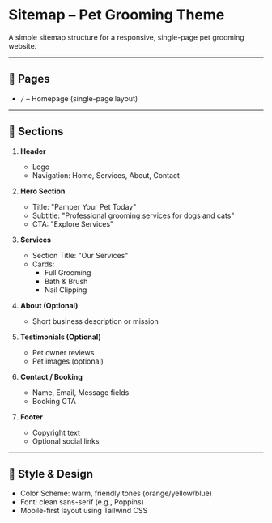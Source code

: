 # Sitemap – Pet Grooming Theme

A simple sitemap structure for a responsive, single-page pet grooming website.

---

## 🔗 Pages

- `/` – Homepage (single-page layout)

---

## 🔄 Sections

1. **Header**

   - Logo
   - Navigation: Home, Services, About, Contact

2. **Hero Section**

   - Title: "Pamper Your Pet Today"
   - Subtitle: "Professional grooming services for dogs and cats"
   - CTA: "Explore Services"

3. **Services**

   - Section Title: "Our Services"
   - Cards:
     - Full Grooming
     - Bath & Brush
     - Nail Clipping

4. **About (Optional)**

   - Short business description or mission

5. **Testimonials (Optional)**

   - Pet owner reviews
   - Pet images (optional)

6. **Contact / Booking**

   - Name, Email, Message fields
   - Booking CTA

7. **Footer**
   - Copyright text
   - Optional social links

---

## 🎨 Style & Design

- Color Scheme: warm, friendly tones (orange/yellow/blue)
- Font: clean sans-serif (e.g., Poppins)
- Mobile-first layout using Tailwind CSS
